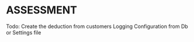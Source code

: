 # ASSESSMENT

Todo: 
Create the deduction from customers
Logging
Configuration from Db or Settings file
